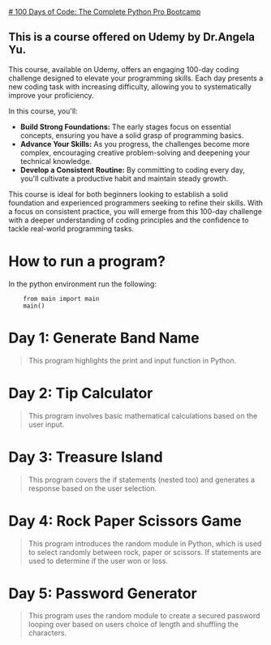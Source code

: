 [# 100 Days of Code: The Complete Python Pro Bootcamp
](https://www.udemy.com/course/100-days-of-code/?couponCode=KEEPLEARNING)

## This is a course offered on Udemy by Dr.Angela Yu.
This course, available on Udemy, offers an engaging 100-day coding challenge designed to elevate your programming skills. Each day presents a new coding task with increasing difficulty, allowing you to systematically improve your proficiency.

In this course, you'll:

- **Build Strong Foundations:** The early stages focus on essential concepts, ensuring you have a solid grasp of programming basics.
- **Advance Your Skills:** As you progress, the challenges become more complex, encouraging creative problem-solving and deepening your technical knowledge.
- **Develop a Consistent Routine:** By committing to coding every day, you'll cultivate a productive habit and maintain steady growth.

This course is ideal for both beginners looking to establish a solid foundation and experienced programmers seeking to refine their skills. With a focus on consistent practice, you will emerge from this 100-day challenge with a deeper understanding of coding principles and the confidence to tackle real-world programming tasks.

# How to run a program?
In the python environment run the following:
```
    from main import main
    main()
```

# Day 1: Generate Band Name
>This program highlights the print and input function in Python.

# Day 2: Tip Calculator
>This program involves basic mathematical calculations based on the user input.

# Day 3: Treasure Island
>This program covers the if statements (nested too) and generates a response based on the user selection.

# Day 4: Rock Paper Scissors Game
>This program introduces the random module in Python, which is used to select randomly between rock, paper or scissors. If statements are used to determine if the user won or loss.

# Day 5: Password Generator
>This program uses the random module to create a secured password looping over based on users choice of length and shuffling the characters.

